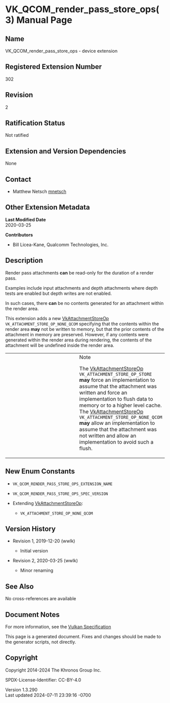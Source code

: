 # VK_QCOM_render_pass_store_ops(3) Manual Page

## Name

VK_QCOM_render_pass_store_ops - device extension



## <a href="#_registered_extension_number" class="anchor"></a>Registered Extension Number

302

## <a href="#_revision" class="anchor"></a>Revision

2

## <a href="#_ratification_status" class="anchor"></a>Ratification Status

Not ratified

## <a href="#_extension_and_version_dependencies" class="anchor"></a>Extension and Version Dependencies

None

## <a href="#_contact" class="anchor"></a>Contact

- Matthew Netsch <a
  href="https://github.com/KhronosGroup/Vulkan-Docs/issues/new?body=%5BVK_QCOM_render_pass_store_ops%5D%20@mnetsch%0A*Here%20describe%20the%20issue%20or%20question%20you%20have%20about%20the%20VK_QCOM_render_pass_store_ops%20extension*"
  target="_blank" rel="nofollow noopener"><em></em>mnetsch</a>

## <a href="#_other_extension_metadata" class="anchor"></a>Other Extension Metadata

**Last Modified Date**  
2020-03-25

**Contributors**  
- Bill Licea-Kane, Qualcomm Technologies, Inc.

## <a href="#_description" class="anchor"></a>Description

Render pass attachments **can** be read-only for the duration of a
render pass.

Examples include input attachments and depth attachments where depth
tests are enabled but depth writes are not enabled.

In such cases, there **can** be no contents generated for an attachment
within the render area.

This extension adds a new
[VkAttachmentStoreOp](https://registry.khronos.org/vulkan/specs/1.3-extensions/man/html/VkAttachmentStoreOp.html)
`VK_ATTACHMENT_STORE_OP_NONE_QCOM` specifying that the contents within
the render area **may** not be written to memory, but that the prior
contents of the attachment in memory are preserved. However, if any
contents were generated within the render area during rendering, the
contents of the attachment will be undefined inside the render area.

<table>
<colgroup>
<col style="width: 50%" />
<col style="width: 50%" />
</colgroup>
<tbody>
<tr>
<td class="icon"><em></em></td>
<td class="content">Note
<p>The <a href="https://registry.khronos.org/vulkan/specs/1.3-extensions/man/html/VkAttachmentStoreOp.html">VkAttachmentStoreOp</a>
<code>VK_ATTACHMENT_STORE_OP_STORE</code> <strong>may</strong> force an
implementation to assume that the attachment was written and force an
implementation to flush data to memory or to a higher level cache. The
<a href="https://registry.khronos.org/vulkan/specs/1.3-extensions/man/html/VkAttachmentStoreOp.html">VkAttachmentStoreOp</a>
<code>VK_ATTACHMENT_STORE_OP_NONE_QCOM</code> <strong>may</strong> allow
an implementation to assume that the attachment was not written and
allow an implementation to avoid such a flush.</p></td>
</tr>
</tbody>
</table>

## <a href="#_new_enum_constants" class="anchor"></a>New Enum Constants

- `VK_QCOM_RENDER_PASS_STORE_OPS_EXTENSION_NAME`

- `VK_QCOM_RENDER_PASS_STORE_OPS_SPEC_VERSION`

- Extending [VkAttachmentStoreOp](https://registry.khronos.org/vulkan/specs/1.3-extensions/man/html/VkAttachmentStoreOp.html):

  - `VK_ATTACHMENT_STORE_OP_NONE_QCOM`

## <a href="#_version_history" class="anchor"></a>Version History

- Revision 1, 2019-12-20 (wwlk)

  - Initial version

- Revision 2, 2020-03-25 (wwlk)

  - Minor renaming

## <a href="#_see_also" class="anchor"></a>See Also

No cross-references are available

## <a href="#_document_notes" class="anchor"></a>Document Notes

For more information, see the <a
href="https://registry.khronos.org/vulkan/specs/1.3-extensions/html/vkspec.html#VK_QCOM_render_pass_store_ops"
target="_blank" rel="noopener">Vulkan Specification</a>

This page is a generated document. Fixes and changes should be made to
the generator scripts, not directly.

## <a href="#_copyright" class="anchor"></a>Copyright

Copyright 2014-2024 The Khronos Group Inc.

SPDX-License-Identifier: CC-BY-4.0

Version 1.3.290  
Last updated 2024-07-11 23:39:16 -0700
